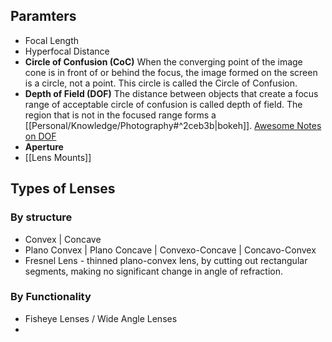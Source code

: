 ## Paramters
- Focal Length
- Hyperfocal Distance
- **Circle of Confusion (CoC)**
	When the converging point of the image cone is in front of or behind the focus, the image formed on the screen is a circle, not a point. This circle is called the Circle of Confusion.
- **Depth of Field (DOF)**
	The distance between objects that create a focus range of acceptable circle of confusion is called depth of field. The region that is not in the focused range forms a [[Personal/Knowledge/Photography#^2ceb3b|bokeh]].
	[Awesome Notes on DOF](https://physicssoup.wordpress.com/2012/05/18/why-does-a-small-aperture-increase-depth-of-field/)
- **Aperture**
- [[Lens Mounts]]

## Types of Lenses
### By structure
- Convex | Concave
- Plano Convex | Plano Concave | Convexo-Concave | Concavo-Convex
- Fresnel Lens - thinned plano-convex lens, by cutting out rectangular segments, making no significant change in angle of refraction.

### By Functionality
- Fisheye Lenses / Wide Angle Lenses
- 